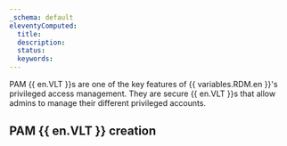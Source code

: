 ```yaml
---
_schema: default
eleventyComputed:
  title:
  description:
  status:
  keywords:
---
```

PAM {{ en.VLT }}s are one of the key features of {{ variables.RDM.en }}'s privileged access management. They are secure {{ en.VLT }}s that allow admins to manage their different privileged accounts.

## PAM {{ en.VLT }} creation

&nbsp;

&nbsp;